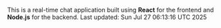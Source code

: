 This is a real-time chat application built using **React** for the frontend and **Node.js** for the backend.
Last updated: Sun Jul 27 06:13:16 UTC 2025
